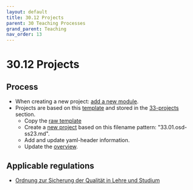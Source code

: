 ```yaml
---
layout: default
title: 30.12 Projects
parent: 30 Teaching Processes
grand_parent: Teaching
nav_order: 13
---
```


# 30.12 Projects

## Process

- When creating a new project: [add a new module](30.09.new_modules.html).
- Projects are based on this [template](30.12.project_template.html) and stored in the [33-projects](../33_projects/) section.
  - Copy the [raw template](https://raw.githubusercontent.com/digital-work-lab/handbook/main/docs/teaching/30_processes/30.12.project_template.md)
  - Create a [new project](https://github.com/digital-work-lab/handbook/new/main/docs/teaching/33_projects) based on this filename pattern: "33.01.osd-ss23.md".
  - Add and update yaml-header information.
  - Update the [overview](30.01.goals.html).

## Applicable regulations

- [Ordnung zur Sicherung der Qualität in Lehre und Studium](https://www.uni-bamberg.de/fileadmin/www.abt-studium/Rechtsvorschriften/1Organisation/Evaluation%20Lehre%20Studium/O-Sicherung-Qualitaet-Lehre-Studium-1.pdf)
